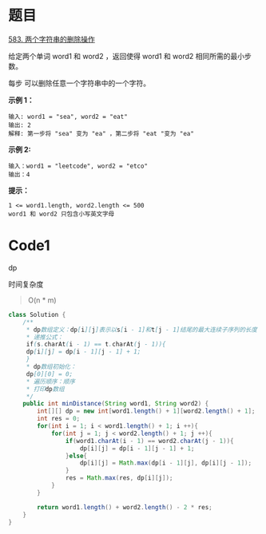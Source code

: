 # 题目
[583. 两个字符串的删除操作](https://leetcode.cn/problems/delete-operation-for-two-strings/)

给定两个单词 word1 和 word2 ，返回使得 word1 和  word2 相同所需的最小步数。

每步 可以删除任意一个字符串中的一个字符。



**示例 1：**

``` 
输入: word1 = "sea", word2 = "eat"
输出: 2
解释: 第一步将 "sea" 变为 "ea" ，第二步将 "eat "变为 "ea"
```
**示例  2:**

``` 
输入：word1 = "leetcode", word2 = "etco"
输出：4
```

**提示：**

``` 
1 <= word1.length, word2.length <= 500
word1 和 word2 只包含小写英文字母
```
# Code1
dp

时间复杂度
> O(n * m)

```java
class Solution {
    /**
     * dp数组定义：dp[i][j]表示以s[i - 1]和t[j - 1]结尾的最大连续子序列的长度
     * 递推公式：
     if(s.charAt(i - 1) == t.charAt(j - 1)){
     dp[i][j] = dp[i - 1][j - 1] + 1;
     }
     * dp数组初始化：
     dp[0][0] = 0;
     * 遍历顺序：顺序
     * 打印dp数组
     */
    public int minDistance(String word1, String word2) {
        int[][] dp = new int[word1.length() + 1][word2.length() + 1];
        int res = 0;
        for(int i = 1; i < word1.length() + 1; i ++){
            for(int j = 1; j < word2.length() + 1; j ++){
                if(word1.charAt(i - 1) == word2.charAt(j - 1)){
                    dp[i][j] = dp[i - 1][j - 1] + 1;
                }else{
                    dp[i][j] = Math.max(dp[i - 1][j], dp[i][j - 1]);
                }
                res = Math.max(res, dp[i][j]);
            }
        }

        return word1.length() + word2.length() - 2 * res;
    }
}
```